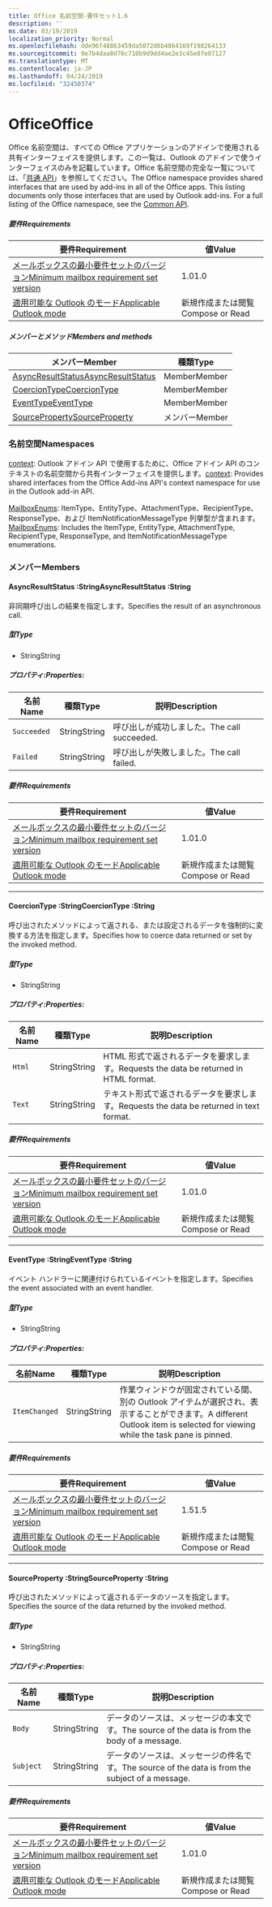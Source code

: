 ```yaml
---
title: Office 名前空間-要件セット1.6
description: ''
ms.date: 03/19/2019
localization_priority: Normal
ms.openlocfilehash: dde96f48863459da5072d6b4864169f198264133
ms.sourcegitcommit: 9e7b4daa8d76c710b9d9dd4ae2e3c45e8fe07127
ms.translationtype: MT
ms.contentlocale: ja-JP
ms.lasthandoff: 04/24/2019
ms.locfileid: "32450374"
---
```

# <a name="office"></a><span data-ttu-id="a6032-102">Office</span><span class="sxs-lookup"><span data-stu-id="a6032-102">Office</span></span>

<span data-ttu-id="a6032-p101">Office 名前空間は、すべての Office アプリケーションのアドインで使用される共有インターフェイスを提供します。この一覧は、Outlook のアドインで使うインターフェイスのみを記載しています。Office 名前空間の完全な一覧については、「[共通 API](/javascript/api/office)」を参照してください。</span><span class="sxs-lookup"><span data-stu-id="a6032-p101">The Office namespace provides shared interfaces that are used by add-ins in all of the Office apps. This listing documents only those interfaces that are used by Outlook add-ins. For a full listing of the Office namespace, see the [Common API](/javascript/api/office).</span></span>

##### <a name="requirements"></a><span data-ttu-id="a6032-105">要件</span><span class="sxs-lookup"><span data-stu-id="a6032-105">Requirements</span></span>

|<span data-ttu-id="a6032-106">要件</span><span class="sxs-lookup"><span data-stu-id="a6032-106">Requirement</span></span>| <span data-ttu-id="a6032-107">値</span><span class="sxs-lookup"><span data-stu-id="a6032-107">Value</span></span>|
|---|---|
|[<span data-ttu-id="a6032-108">メールボックスの最小要件セットのバージョン</span><span class="sxs-lookup"><span data-stu-id="a6032-108">Minimum mailbox requirement set version</span></span>](/office/dev/add-ins/reference/requirement-sets/outlook-api-requirement-sets)| <span data-ttu-id="a6032-109">1.0</span><span class="sxs-lookup"><span data-stu-id="a6032-109">1.0</span></span>|
|[<span data-ttu-id="a6032-110">適用可能な Outlook のモード</span><span class="sxs-lookup"><span data-stu-id="a6032-110">Applicable Outlook mode</span></span>](/outlook/add-ins/#extension-points)| <span data-ttu-id="a6032-111">新規作成または閲覧</span><span class="sxs-lookup"><span data-stu-id="a6032-111">Compose or Read</span></span>|

##### <a name="members-and-methods"></a><span data-ttu-id="a6032-112">メンバーとメソッド</span><span class="sxs-lookup"><span data-stu-id="a6032-112">Members and methods</span></span>

| <span data-ttu-id="a6032-113">メンバー</span><span class="sxs-lookup"><span data-stu-id="a6032-113">Member</span></span> | <span data-ttu-id="a6032-114">種類</span><span class="sxs-lookup"><span data-stu-id="a6032-114">Type</span></span> |
|--------|------|
| [<span data-ttu-id="a6032-115">AsyncResultStatus</span><span class="sxs-lookup"><span data-stu-id="a6032-115">AsyncResultStatus</span></span>](#asyncresultstatus-string) | <span data-ttu-id="a6032-116">Member</span><span class="sxs-lookup"><span data-stu-id="a6032-116">Member</span></span> |
| [<span data-ttu-id="a6032-117">CoercionType</span><span class="sxs-lookup"><span data-stu-id="a6032-117">CoercionType</span></span>](#coerciontype-string) | <span data-ttu-id="a6032-118">Member</span><span class="sxs-lookup"><span data-stu-id="a6032-118">Member</span></span> |
| [<span data-ttu-id="a6032-119">EventType</span><span class="sxs-lookup"><span data-stu-id="a6032-119">EventType</span></span>](#eventtype-string) | <span data-ttu-id="a6032-120">Member</span><span class="sxs-lookup"><span data-stu-id="a6032-120">Member</span></span> |
| [<span data-ttu-id="a6032-121">SourceProperty</span><span class="sxs-lookup"><span data-stu-id="a6032-121">SourceProperty</span></span>](#sourceproperty-string) | <span data-ttu-id="a6032-122">メンバー</span><span class="sxs-lookup"><span data-stu-id="a6032-122">Member</span></span> |

### <a name="namespaces"></a><span data-ttu-id="a6032-123">名前空間</span><span class="sxs-lookup"><span data-stu-id="a6032-123">Namespaces</span></span>

<span data-ttu-id="a6032-124">[context](office.context.md): Outlook アドイン API で使用するために、Office アドイン API のコンテキストの名前空間から共有インターフェイスを提供します。</span><span class="sxs-lookup"><span data-stu-id="a6032-124">[context](office.context.md): Provides shared interfaces from the Office Add-ins API's context namespace for use in the Outlook add-in API.</span></span>

<span data-ttu-id="a6032-125">[MailboxEnums](/javascript/api/outlook_1_6/office.mailboxenums.attachmenttype): ItemType、EntityType、AttachmentType、RecipientType、ResponseType、および ItemNotificationMessageType 列挙型が含まれます。</span><span class="sxs-lookup"><span data-stu-id="a6032-125">[MailboxEnums](/javascript/api/outlook_1_6/office.mailboxenums.attachmenttype): Includes the ItemType, EntityType, AttachmentType, RecipientType, ResponseType, and ItemNotificationMessageType enumerations.</span></span>

### <a name="members"></a><span data-ttu-id="a6032-126">メンバー</span><span class="sxs-lookup"><span data-stu-id="a6032-126">Members</span></span>

####  <a name="asyncresultstatus-string"></a><span data-ttu-id="a6032-127">AsyncResultStatus :String</span><span class="sxs-lookup"><span data-stu-id="a6032-127">AsyncResultStatus :String</span></span>

<span data-ttu-id="a6032-128">非同期呼び出しの結果を指定します。</span><span class="sxs-lookup"><span data-stu-id="a6032-128">Specifies the result of an asynchronous call.</span></span>

##### <a name="type"></a><span data-ttu-id="a6032-129">型</span><span class="sxs-lookup"><span data-stu-id="a6032-129">Type</span></span>

*   <span data-ttu-id="a6032-130">String</span><span class="sxs-lookup"><span data-stu-id="a6032-130">String</span></span>

##### <a name="properties"></a><span data-ttu-id="a6032-131">プロパティ:</span><span class="sxs-lookup"><span data-stu-id="a6032-131">Properties:</span></span>

|<span data-ttu-id="a6032-132">名前</span><span class="sxs-lookup"><span data-stu-id="a6032-132">Name</span></span>| <span data-ttu-id="a6032-133">種類</span><span class="sxs-lookup"><span data-stu-id="a6032-133">Type</span></span>| <span data-ttu-id="a6032-134">説明</span><span class="sxs-lookup"><span data-stu-id="a6032-134">Description</span></span>|
|---|---|---|
|`Succeeded`| <span data-ttu-id="a6032-135">String</span><span class="sxs-lookup"><span data-stu-id="a6032-135">String</span></span>|<span data-ttu-id="a6032-136">呼び出しが成功しました。</span><span class="sxs-lookup"><span data-stu-id="a6032-136">The call succeeded.</span></span>|
|`Failed`| <span data-ttu-id="a6032-137">String</span><span class="sxs-lookup"><span data-stu-id="a6032-137">String</span></span>|<span data-ttu-id="a6032-138">呼び出しが失敗しました。</span><span class="sxs-lookup"><span data-stu-id="a6032-138">The call failed.</span></span>|

##### <a name="requirements"></a><span data-ttu-id="a6032-139">要件</span><span class="sxs-lookup"><span data-stu-id="a6032-139">Requirements</span></span>

|<span data-ttu-id="a6032-140">要件</span><span class="sxs-lookup"><span data-stu-id="a6032-140">Requirement</span></span>| <span data-ttu-id="a6032-141">値</span><span class="sxs-lookup"><span data-stu-id="a6032-141">Value</span></span>|
|---|---|
|[<span data-ttu-id="a6032-142">メールボックスの最小要件セットのバージョン</span><span class="sxs-lookup"><span data-stu-id="a6032-142">Minimum mailbox requirement set version</span></span>](/office/dev/add-ins/reference/requirement-sets/outlook-api-requirement-sets)| <span data-ttu-id="a6032-143">1.0</span><span class="sxs-lookup"><span data-stu-id="a6032-143">1.0</span></span>|
|[<span data-ttu-id="a6032-144">適用可能な Outlook のモード</span><span class="sxs-lookup"><span data-stu-id="a6032-144">Applicable Outlook mode</span></span>](/outlook/add-ins/#extension-points)| <span data-ttu-id="a6032-145">新規作成または閲覧</span><span class="sxs-lookup"><span data-stu-id="a6032-145">Compose or Read</span></span>|

---

####  <a name="coerciontype-string"></a><span data-ttu-id="a6032-146">CoercionType :String</span><span class="sxs-lookup"><span data-stu-id="a6032-146">CoercionType :String</span></span>

<span data-ttu-id="a6032-147">呼び出されたメソッドによって返される、または設定されるデータを強制的に変換する方法を指定します。</span><span class="sxs-lookup"><span data-stu-id="a6032-147">Specifies how to coerce data returned or set by the invoked method.</span></span>

##### <a name="type"></a><span data-ttu-id="a6032-148">型</span><span class="sxs-lookup"><span data-stu-id="a6032-148">Type</span></span>

*   <span data-ttu-id="a6032-149">String</span><span class="sxs-lookup"><span data-stu-id="a6032-149">String</span></span>

##### <a name="properties"></a><span data-ttu-id="a6032-150">プロパティ:</span><span class="sxs-lookup"><span data-stu-id="a6032-150">Properties:</span></span>

|<span data-ttu-id="a6032-151">名前</span><span class="sxs-lookup"><span data-stu-id="a6032-151">Name</span></span>| <span data-ttu-id="a6032-152">種類</span><span class="sxs-lookup"><span data-stu-id="a6032-152">Type</span></span>| <span data-ttu-id="a6032-153">説明</span><span class="sxs-lookup"><span data-stu-id="a6032-153">Description</span></span>|
|---|---|---|
|`Html`| <span data-ttu-id="a6032-154">String</span><span class="sxs-lookup"><span data-stu-id="a6032-154">String</span></span>|<span data-ttu-id="a6032-155">HTML 形式で返されるデータを要求します。</span><span class="sxs-lookup"><span data-stu-id="a6032-155">Requests the data be returned in HTML format.</span></span>|
|`Text`| <span data-ttu-id="a6032-156">String</span><span class="sxs-lookup"><span data-stu-id="a6032-156">String</span></span>|<span data-ttu-id="a6032-157">テキスト形式で返されるデータを要求します。</span><span class="sxs-lookup"><span data-stu-id="a6032-157">Requests the data be returned in text format.</span></span>|

##### <a name="requirements"></a><span data-ttu-id="a6032-158">要件</span><span class="sxs-lookup"><span data-stu-id="a6032-158">Requirements</span></span>

|<span data-ttu-id="a6032-159">要件</span><span class="sxs-lookup"><span data-stu-id="a6032-159">Requirement</span></span>| <span data-ttu-id="a6032-160">値</span><span class="sxs-lookup"><span data-stu-id="a6032-160">Value</span></span>|
|---|---|
|[<span data-ttu-id="a6032-161">メールボックスの最小要件セットのバージョン</span><span class="sxs-lookup"><span data-stu-id="a6032-161">Minimum mailbox requirement set version</span></span>](/office/dev/add-ins/reference/requirement-sets/outlook-api-requirement-sets)| <span data-ttu-id="a6032-162">1.0</span><span class="sxs-lookup"><span data-stu-id="a6032-162">1.0</span></span>|
|[<span data-ttu-id="a6032-163">適用可能な Outlook のモード</span><span class="sxs-lookup"><span data-stu-id="a6032-163">Applicable Outlook mode</span></span>](/outlook/add-ins/#extension-points)| <span data-ttu-id="a6032-164">新規作成または閲覧</span><span class="sxs-lookup"><span data-stu-id="a6032-164">Compose or Read</span></span>|

---

####  <a name="eventtype-string"></a><span data-ttu-id="a6032-165">EventType :String</span><span class="sxs-lookup"><span data-stu-id="a6032-165">EventType :String</span></span>

<span data-ttu-id="a6032-166">イベント ハンドラーに関連付けられているイベントを指定します。</span><span class="sxs-lookup"><span data-stu-id="a6032-166">Specifies the event associated with an event handler.</span></span>

##### <a name="type"></a><span data-ttu-id="a6032-167">型</span><span class="sxs-lookup"><span data-stu-id="a6032-167">Type</span></span>

*   <span data-ttu-id="a6032-168">String</span><span class="sxs-lookup"><span data-stu-id="a6032-168">String</span></span>

##### <a name="properties"></a><span data-ttu-id="a6032-169">プロパティ:</span><span class="sxs-lookup"><span data-stu-id="a6032-169">Properties:</span></span>

| <span data-ttu-id="a6032-170">名前</span><span class="sxs-lookup"><span data-stu-id="a6032-170">Name</span></span> | <span data-ttu-id="a6032-171">種類</span><span class="sxs-lookup"><span data-stu-id="a6032-171">Type</span></span> | <span data-ttu-id="a6032-172">説明</span><span class="sxs-lookup"><span data-stu-id="a6032-172">Description</span></span> |
|---|---|---|
|`ItemChanged`| <span data-ttu-id="a6032-173">String</span><span class="sxs-lookup"><span data-stu-id="a6032-173">String</span></span> | <span data-ttu-id="a6032-174">作業ウィンドウが固定されている間、別の Outlook アイテムが選択され、表示することができます。</span><span class="sxs-lookup"><span data-stu-id="a6032-174">A different Outlook item is selected for viewing while the task pane is pinned.</span></span> |

##### <a name="requirements"></a><span data-ttu-id="a6032-175">要件</span><span class="sxs-lookup"><span data-stu-id="a6032-175">Requirements</span></span>

|<span data-ttu-id="a6032-176">要件</span><span class="sxs-lookup"><span data-stu-id="a6032-176">Requirement</span></span>| <span data-ttu-id="a6032-177">値</span><span class="sxs-lookup"><span data-stu-id="a6032-177">Value</span></span>|
|---|---|
|[<span data-ttu-id="a6032-178">メールボックスの最小要件セットのバージョン</span><span class="sxs-lookup"><span data-stu-id="a6032-178">Minimum mailbox requirement set version</span></span>](/office/dev/add-ins/reference/requirement-sets/outlook-api-requirement-sets)| <span data-ttu-id="a6032-179">1.5</span><span class="sxs-lookup"><span data-stu-id="a6032-179">1.5</span></span> |
|[<span data-ttu-id="a6032-180">適用可能な Outlook のモード</span><span class="sxs-lookup"><span data-stu-id="a6032-180">Applicable Outlook mode</span></span>](/outlook/add-ins/#extension-points)| <span data-ttu-id="a6032-181">新規作成または閲覧</span><span class="sxs-lookup"><span data-stu-id="a6032-181">Compose or Read</span></span> |

---

####  <a name="sourceproperty-string"></a><span data-ttu-id="a6032-182">SourceProperty :String</span><span class="sxs-lookup"><span data-stu-id="a6032-182">SourceProperty :String</span></span>

<span data-ttu-id="a6032-183">呼び出されたメソッドによって返されるデータのソースを指定します。</span><span class="sxs-lookup"><span data-stu-id="a6032-183">Specifies the source of the data returned by the invoked method.</span></span>

##### <a name="type"></a><span data-ttu-id="a6032-184">型</span><span class="sxs-lookup"><span data-stu-id="a6032-184">Type</span></span>

*   <span data-ttu-id="a6032-185">String</span><span class="sxs-lookup"><span data-stu-id="a6032-185">String</span></span>

##### <a name="properties"></a><span data-ttu-id="a6032-186">プロパティ:</span><span class="sxs-lookup"><span data-stu-id="a6032-186">Properties:</span></span>

|<span data-ttu-id="a6032-187">名前</span><span class="sxs-lookup"><span data-stu-id="a6032-187">Name</span></span>| <span data-ttu-id="a6032-188">種類</span><span class="sxs-lookup"><span data-stu-id="a6032-188">Type</span></span>| <span data-ttu-id="a6032-189">説明</span><span class="sxs-lookup"><span data-stu-id="a6032-189">Description</span></span>|
|---|---|---|
|`Body`| <span data-ttu-id="a6032-190">String</span><span class="sxs-lookup"><span data-stu-id="a6032-190">String</span></span>|<span data-ttu-id="a6032-191">データのソースは、メッセージの本文です。</span><span class="sxs-lookup"><span data-stu-id="a6032-191">The source of the data is from the body of a message.</span></span>|
|`Subject`| <span data-ttu-id="a6032-192">String</span><span class="sxs-lookup"><span data-stu-id="a6032-192">String</span></span>|<span data-ttu-id="a6032-193">データのソースは、メッセージの件名です。</span><span class="sxs-lookup"><span data-stu-id="a6032-193">The source of the data is from the subject of a message.</span></span>|

##### <a name="requirements"></a><span data-ttu-id="a6032-194">要件</span><span class="sxs-lookup"><span data-stu-id="a6032-194">Requirements</span></span>

|<span data-ttu-id="a6032-195">要件</span><span class="sxs-lookup"><span data-stu-id="a6032-195">Requirement</span></span>| <span data-ttu-id="a6032-196">値</span><span class="sxs-lookup"><span data-stu-id="a6032-196">Value</span></span>|
|---|---|
|[<span data-ttu-id="a6032-197">メールボックスの最小要件セットのバージョン</span><span class="sxs-lookup"><span data-stu-id="a6032-197">Minimum mailbox requirement set version</span></span>](/office/dev/add-ins/reference/requirement-sets/outlook-api-requirement-sets)| <span data-ttu-id="a6032-198">1.0</span><span class="sxs-lookup"><span data-stu-id="a6032-198">1.0</span></span>|
|[<span data-ttu-id="a6032-199">適用可能な Outlook のモード</span><span class="sxs-lookup"><span data-stu-id="a6032-199">Applicable Outlook mode</span></span>](/outlook/add-ins/#extension-points)| <span data-ttu-id="a6032-200">新規作成または閲覧</span><span class="sxs-lookup"><span data-stu-id="a6032-200">Compose or Read</span></span>|
